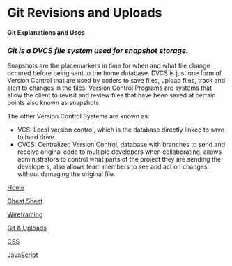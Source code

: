 # **Git Revisions and Uploads**

#### **Git Explanations and Uses**

### *Git is a DVCS file system used for snapshot storage.* 

<p> Snapshots are the placemarkers in time for when and what file change occured before being sent to the home database. DVCS is just one form of Version Control that are used by coders to save files, upload files, track and alert to changes in the files.  Version Control Programs are systems that allow the client to revisit and review files that have been saved at certain points also known as snapshots.

The other Version Control Systems are known as:

- VCS: Local version control, which is the database directly linked to save to hard drive. 
- CVCS: Centralized Version Control, database with branches to send and receive original code to multiple developers when collaborating, allows administrators to control what parts of the project they are sending the developers, also allows team members to see and act on changes without damaging the original file.
</p>

<section>

<A href = “https://n-germek.github.io/reading-notes/”> Home </A> 

<A href = “https://n-germek.github.io/reading-notes/cheat-sheet”> Cheat Sheet </A> 

<A href = “https://n-germek.github.io/reading-notes/wireframe-reading-notes”> Wireframing </A> 

<A href = “https://n-germek.github.io/reading-notes/git-uploads”> Git & Uploads </A>

<A href = “https://n-germek.github.io/reading-notes/css-reading”> CSS </A> 

<A href = “Link”> JavaScript </A>

</section>